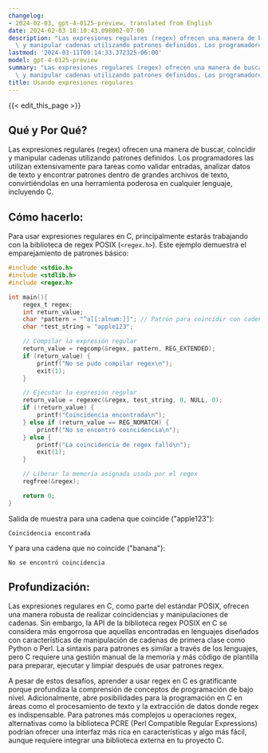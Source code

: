 ```yaml
---
changelog:
- 2024-02-03, gpt-4-0125-preview, translated from English
date: 2024-02-03 18:10:43.098002-07:00
description: "Las expresiones regulares (regex) ofrecen una manera de buscar, coincidir\
  \ y manipular cadenas utilizando patrones definidos. Los programadores las\u2026"
lastmod: '2024-03-11T00:14:33.372325-06:00'
model: gpt-4-0125-preview
summary: "Las expresiones regulares (regex) ofrecen una manera de buscar, coincidir\
  \ y manipular cadenas utilizando patrones definidos. Los programadores las\u2026"
title: Usando expresiones regulares
---
```


{{< edit_this_page >}}

## Qué y Por Qué?

Las expresiones regulares (regex) ofrecen una manera de buscar, coincidir y manipular cadenas utilizando patrones definidos. Los programadores las utilizan extensivamente para tareas como validar entradas, analizar datos de texto y encontrar patrones dentro de grandes archivos de texto, convirtiéndolas en una herramienta poderosa en cualquier lenguaje, incluyendo C.

## Cómo hacerlo:

Para usar expresiones regulares en C, principalmente estarás trabajando con la biblioteca de regex POSIX (`<regex.h>`). Este ejemplo demuestra el emparejamiento de patrones básico:

```c
#include <stdio.h>
#include <stdlib.h>
#include <regex.h>

int main(){
    regex_t regex;
    int return_value;
    char *pattern = "^a[[:alnum:]]"; // Patrón para coincidir con cadenas que comienzan con 'a' seguido de caracteres alfanuméricos
    char *test_string = "apple123";

    // Compilar la expresión regular
    return_value = regcomp(&regex, pattern, REG_EXTENDED);
    if (return_value) {
        printf("No se pudo compilar regex\n");
        exit(1);
    }

    // Ejecutar la expresión regular
    return_value = regexec(&regex, test_string, 0, NULL, 0);
    if (!return_value) {
        printf("Coincidencia encontrada\n");
    } else if (return_value == REG_NOMATCH) {
        printf("No se encontró coincidencia\n");
    } else {
        printf("La coincidencia de regex falló\n");
        exit(1);
    }

    // Liberar la memoria asignada usada por el regex
    regfree(&regex);

    return 0;
}
```

Salida de muestra para una cadena que coincide ("apple123"):
```
Coincidencia encontrada
```
Y para una cadena que no coincide ("banana"):
```
No se encontró coincidencia
```

## Profundización:

Las expresiones regulares en C, como parte del estándar POSIX, ofrecen una manera robusta de realizar coincidencias y manipulaciones de cadenas. Sin embargo, la API de la biblioteca regex POSIX en C se considera más engorrosa que aquellas encontradas en lenguajes diseñados con características de manipulación de cadenas de primera clase como Python o Perl. La sintaxis para patrones es similar a través de los lenguajes, pero C requiere una gestión manual de la memoria y más código de plantilla para preparar, ejecutar y limpiar después de usar patrones regex.

A pesar de estos desafíos, aprender a usar regex en C es gratificante porque profundiza la comprensión de conceptos de programación de bajo nivel. Adicionalmente, abre posibilidades para la programación en C en áreas como el procesamiento de texto y la extracción de datos donde regex es indispensable. Para patrones más complejos u operaciones regex, alternativas como la biblioteca PCRE (Perl Compatible Regular Expressions) podrían ofrecer una interfaz más rica en características y algo más fácil, aunque requiere integrar una biblioteca externa en tu proyecto C.

